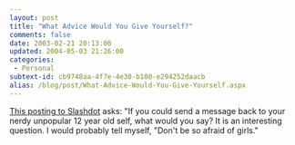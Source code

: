 ```yaml
---
layout: post
title: "What Advice Would You Give Yourself?"
comments: false
date: 2003-02-21 20:13:00
updated: 2004-05-03 21:26:00
categories:
 - Personal
subtext-id: cb9748aa-4f7e-4e30-b100-e294252daacb
alias: /blog/post/What-Advice-Would-You-Give-Yourself.aspx
---
```



[This posting to Slashdot](http://slashdot.org/article.pl?sid=03/02/21/0859220) asks: "If you could send a message back to your nerdy unpopular 12 year old self, what would you say? It is an interesting question. I would probably tell myself, "Don't be so afraid of girls."
